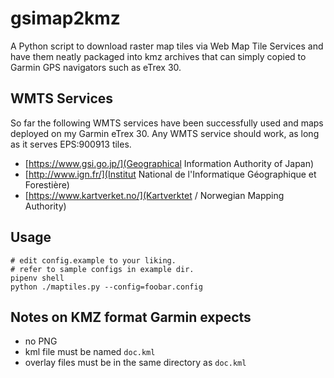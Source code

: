 # gsimap2kmz

A Python script to download raster map tiles via Web Map Tile Services and have them neatly packaged into kmz archives that can simply copied to Garmin GPS navigators such as eTrex 30.

## WMTS Services
So far the following WMTS services have been successfully used and maps deployed on my Garmin eTrex 30. Any WMTS service should work, as long as it serves EPS:900913 tiles.
- [https://www.gsi.go.jp/](Geographical Information Authority of Japan)
- [http://www.ign.fr/](Institut National de l'Informatique Géographique et Forestière)
- [https://www.kartverket.no/](Kartverktet / Norwegian Mapping Authority)

## Usage
```
# edit config.example to your liking.
# refer to sample configs in example dir.
pipenv shell
python ./maptiles.py --config=foobar.config
```

## Notes on KMZ format Garmin expects
* no PNG
* kml file must be named `doc.kml`
* overlay files must be in the same directory as `doc.kml`

